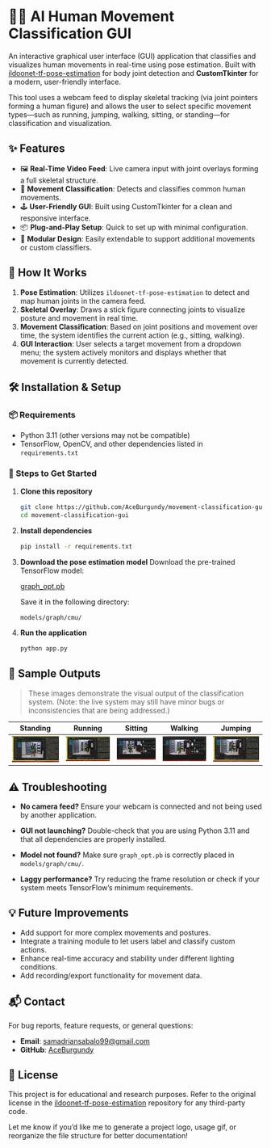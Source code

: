 # 🧍‍♂️ AI Human Movement Classification GUI

An interactive graphical user interface (GUI) application that classifies and visualizes human movements in real-time using pose estimation. Built with [ildoonet-tf-pose-estimation](https://github.com/jiajunhua/ildoonet-tf-pose-estimation) for body joint detection and **CustomTkinter** for a modern, user-friendly interface.

This tool uses a webcam feed to display skeletal tracking (via joint pointers forming a human figure) and allows the user to select specific movement types—such as running, jumping, walking, sitting, or standing—for classification and visualization.

## ✨ Features

* 🖼️ **Real-Time Video Feed**: Live camera input with joint overlays forming a full skeletal structure.
* 🧠 **Movement Classification**: Detects and classifies common human movements.
* 🕹️ **User-Friendly GUI**: Built using CustomTkinter for a clean and responsive interface.
* 📦 **Plug-and-Play Setup**: Quick to set up with minimal configuration.
* 🔧 **Modular Design**: Easily extendable to support additional movements or custom classifiers.

## 🧰 How It Works

1. **Pose Estimation**: Utilizes `ildoonet-tf-pose-estimation` to detect and map human joints in the camera feed.
2. **Skeletal Overlay**: Draws a stick figure connecting joints to visualize posture and movement in real time.
3. **Movement Classification**: Based on joint positions and movement over time, the system identifies the current action (e.g., sitting, walking).
4. **GUI Interaction**: User selects a target movement from a dropdown menu; the system actively monitors and displays whether that movement is currently detected.

## 🛠️ Installation & Setup

### 📦 Requirements

* Python 3.11 (other versions may not be compatible)
* TensorFlow, OpenCV, and other dependencies listed in `requirements.txt`

### 🚀 Steps to Get Started

1. **Clone this repository**

   ```bash
   git clone https://github.com/AceBurgundy/movement-classification-gui.git
   cd movement-classification-gui
   ```

2. **Install dependencies**

   ```bash
   pip install -r requirements.txt
   ```

3. **Download the pose estimation model**
   Download the pre-trained TensorFlow model:

   [graph\_opt.pb](https://download2389.mediafire.com/8hilvuag1rfgT4qiE4WEMdNUoWM77tBypN4A2AdHc7hU3RTQqdfa6zzbWq6njfmWNty7ID6onSFFLkYY8PY0InAg_7Jj_xUq7ljf6oDUhwNqMWdo3uT3If42ozStz3dIPrUA7QCAg7JpcU6gZh9YcnaTeWYGjCSv3N1vAX5swgKhiH0/qlzzr20mpocnpa3/graph_opt.pb)

   Save it in the following directory:

   ```
   models/graph/cmu/
   ```

4. **Run the application**

   ```bash
   python app.py
   ```

## 🧪 Sample Outputs

> These images demonstrate the visual output of the classification system. (Note: the live system may still have minor bugs or inconsistencies that are being addressed.)

| Standing                          | Running                         | Sitting                         | Walking                         | Jumping                         |
| --------------------------------- | ------------------------------- | ------------------------------- | ------------------------------- | ------------------------------- |
| ![Standing](results/standing.png) | ![Running](results/running.png) | ![Sitting](results/sitting.png) | ![Walking](results/walking.png) | ![Jumping](results/jumping.png) |

## ⚠️ Troubleshooting

* **No camera feed?**
  Ensure your webcam is connected and not being used by another application.

* **GUI not launching?**
  Double-check that you are using Python 3.11 and that all dependencies are properly installed.

* **Model not found?**
  Make sure `graph_opt.pb` is correctly placed in `models/graph/cmu/`.

* **Laggy performance?**
  Try reducing the frame resolution or check if your system meets TensorFlow’s minimum requirements.

## 💡 Future Improvements

* Add support for more complex movements and postures.
* Integrate a training module to let users label and classify custom actions.
* Enhance real-time accuracy and stability under different lighting conditions.
* Add recording/export functionality for movement data.

## 📬 Contact

For bug reports, feature requests, or general questions:

* **Email**: [samadriansabalo99@gmail.com](mailto:samadriansabalo99@gmail.com)
* **GitHub**: [AceBurgundy](https://github.com/AceBurgundy)

## 📄 License

This project is for educational and research purposes. Refer to the original license in the [ildoonet-tf-pose-estimation](https://github.com/jiajunhua/ildoonet-tf-pose-estimation) repository for any third-party code.

Let me know if you’d like me to generate a project logo, usage gif, or reorganize the file structure for better documentation!
